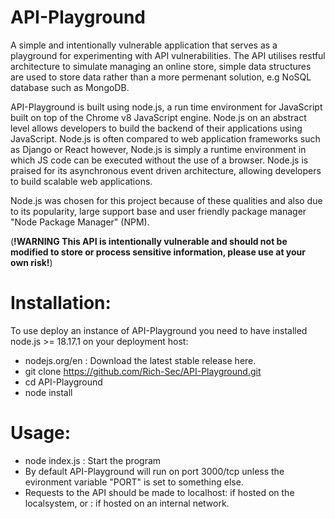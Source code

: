 # API-Playground
A simple and intentionally vulnerable application that serves as a playground for experimenting with API vulnerabilities. The API utilises restful architecture to simulate managing an online store, simple data structures are used to store data rather than a more permenant solution, e.g NoSQL database such as MongoDB. 

API-Playground is built using node.js, a run time environment for JavaScript built on top of the Chrome v8 JavaScript engine. Node.js on an abstract level allows developers to build the backend of their applications using JavaScript. Node.js is often compared to web application frameworks such as Django or React however, Node.js is simply a runtime environment in which JS code can be executed without the use of a browser. Node.js is praised for its asynchronous event driven architecture, allowing developers to build scalable web applications. 

Node.js was chosen for this project because of these qualities and also due to its popularity, large support base and user friendly package manager "Node Package Manager" (NPM). 

(**!WARNING This API is intentionally vulnerable and should not be modified to store or process sensitive information, please use at your own risk!**)

# Installation:
To use deploy an instance of API-Playground you need to have installed node.js >= 18.17.1 on your deployment host:

- nodejs.org/en : Download the latest stable release here.
- git clone https://github.com/Rich-Sec/API-Playground.git
- cd API-Playground
- node install

# Usage:
- node index.js : Start the program
- By default API-Playground will run on port 3000/tcp unless the evironment variable "PORT" is set to something else.
- Requests to the API should be made to localhost:<PORT> if hosted on the localsystem, or <IP>:<PORT> if hosted on an internal network. 


